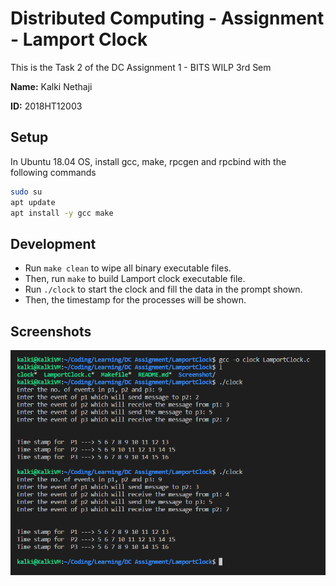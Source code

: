 # Distributed Computing - Assignment - Lamport Clock
This is the Task 2 of the DC Assignment 1 - BITS WILP 3rd Sem

**Name:** Kalki Nethaji

**ID:** 2018HT12003

## Setup
In Ubuntu 18.04 OS, install gcc, make, rpcgen and rpcbind with the following commands
```bash
sudo su
apt update
apt install -y gcc make
```

## Development
* Run `make clean` to wipe all binary executable files.
* Then, run `make` to build Lamport clock executable file.
* Run `./clock` to start the clock and fill the data in the prompt shown.
* Then, the timestamp for the processes will be shown.

## Screenshots
![Capture](Screenshot/Capture.png)
